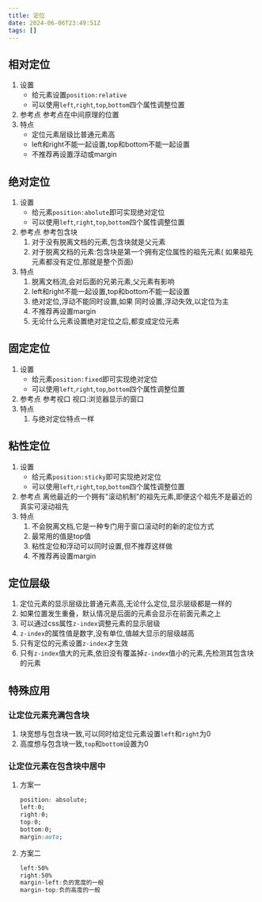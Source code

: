 ```yaml
---
title: 定位
date: 2024-06-06T23:49:51Z
tags: []
---
```


## 相对定位

1. 设置
   - 给元素设置`position:relative`
   - 可以使用`left`,`right`,`top`,`bottom`四个属性调整位置
2. 参考点
   参考点在中间原理的位置
3. 特点
   - 定位元素层级比普通元素高
   - left和right不能一起设置,top和bottom不能一起设置
   - 不推荐再设置浮动或margin

## 绝对定位

1. 设置
   - 给元素`position:abolute`即可实现绝对定位
   - 可以使用`left`,`right`,`top`,`bottom`四个属性调整位置
2. 参考点
   参考包含块
   1. 对于没有脱离文档的元素,包含块就是父元素
   2. 对于脱离文档的元素:包含块是第一个拥有定位属性的祖先元素( 如果祖先元素都没有定位,那就是整个页面)
3. 特点
   1. 脱离文档流,会对后面的兄弟元素,父元素有影响
   2. left和right不能一起设置,top和bottom不能一起设置
   3. 绝对定位,浮动不能同时设置,如果 同时设置,浮动失效,以定位为主
   4. 不推荐再设置margin
   5. 无论什么元素设置绝对定位之后,都变成定位元素

## 固定定位

1. 设置
   - 给元素`position:fixed`即可实现绝对定位
   - 可以使用`left`,`right`,`top`,`bottom`四个属性调整位置
2. 参考点
   参考视口
   视口:浏览器显示的窗口
3. 特点
   1. 与绝对定位特点一样

## 粘性定位

1. 设置
   - 给元素`position:sticky`即可实现绝对定位
   - 可以使用`left`,`right`,`top`,`bottom`四个属性调整位置
2. 参考点
   离他最近的一个拥有"滚动机制"的祖先元素,即便这个祖先不是最近的真实可滚动祖先
3. 特点
   1. 不会脱离文档,它是一种专门用于窗口滚动时的新的定位方式
   2. 最常用的值是top值
   3. 粘性定位和浮动可以同时设置,但不推荐这样做
   4. 不推荐再设置margin

## 定位层级

1. 定位元素的显示层级比普通元素高,无论什么定位,显示层级都是一样的
2. 如果位置发生重叠，默认情况是后面的元素会显示在前面元素之上
3. 可以通过css属性`z-index`调整元素的显示层级
4. `z-index`的属性值是数字,没有单位,值越大显示的层级越高
5. 只有定位的元素设置`z-index`才生效
6. 只有`z-index`值大的元素,依旧没有覆盖掉`z-index`值小的元素,先检测其包含块的元素

## 特殊应用

### 让定位元素充满包含块

1. 块宽想与包含块一致,可以同时给定位元素设置`left`和`right`为0
2. 高度想与包含块一致,`top`和`bottom`设置为0

### 让定位元素在包含块中居中

1. 方案一

   ```css
   position: absolute;
   left:0;
   right:0;
   top:0;
   bottom:0;
   margin:auto;
   ```

2. 方案二

   ```css
   left:50%
   right:50%
   margin-left:负的宽度的一般
   margin-top:负的高度的一般
   ```
